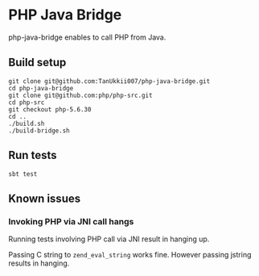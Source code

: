 # PHP Java Bridge

php-java-bridge enables to call PHP from Java.


## Build setup

```
git clone git@github.com:TanUkkii007/php-java-bridge.git
cd php-java-bridge
git clone git@github.com:php/php-src.git
cd php-src
git checkout php-5.6.30
cd ..
./build.sh
./build-bridge.sh
```


## Run tests

```
sbt test
```

## Known issues

### Invoking PHP via JNI call hangs

Running tests involving PHP call via JNI result in hanging up.

Passing C string to `zend_eval_string` works fine. However passing jstring results in hanging.